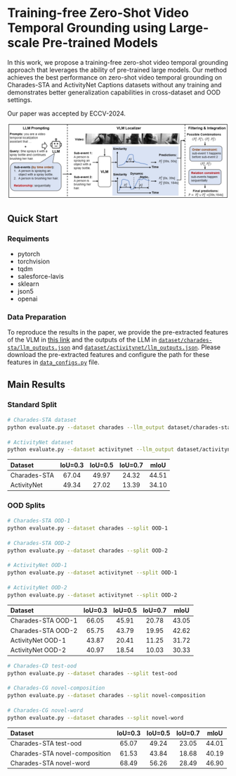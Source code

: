 # Training-free Zero-Shot Video Temporal Grounding using Large-scale Pre-trained Models

In this work, we propose a training-free zero-shot video temporal grounding approach that leverages the ability of pre-trained large models. Our method achieves the best performance on zero-shot video temporal grounding on Charades-STA and ActivityNet Captions datasets without any training and demonstrates better generalization capabilities in cross-dataset and OOD settings.

Our paper was accepted by ECCV-2024.

![pipeline](imgs/pipeline.png)

## Quick Start

### Requiments
- pytorch
- torchvision
- tqdm
- salesforce-lavis
- sklearn
- json5
- openai

### Data Preparation

To reproduce the results in the paper, we provide the pre-extracted features of the VLM in [this link](https://pan.pku.edu.cn) and the outputs of the LLM in [`dataset/charades-sta/llm_outputs.json`](dataset/charades-sta/llm_outputs.json) and [`dataset/activitynet/llm_outputs.json`](dataset/activitynet/llm_outputs.json). Please download the pre-extracted features and configure the path for these features in [`data_configs.py`](data_configs.py) file.

## Main Results

### Standard Split

```bash
# Charades-STA dataset
python evaluate.py --dataset charades --llm_output dataset/charades-sta/llm_outputs.json

# ActivityNet dataset
python evaluate.py --dataset activitynet --llm_output dataset/activitynet/llm_outputs.json
```

| Dataset        | IoU=0.3 | IoU=0.5 | IoU=0.7 |  mIoU   |
| :-----         | :-----: | :-----: | :-----: | :-----: |
|  Charades-STA  |  67.04  |  49.97  |  24.32  |  44.51  |
|  ActivityNet   |  49.34  |  27.02  |  13.39  |  34.10  |


### OOD Splits

```bash
# Charades-STA OOD-1
python evaluate.py --dataset charades --split OOD-1

# Charades-STA OOD-2
python evaluate.py --dataset charades --split OOD-2

# ActivityNet OOD-1
python evaluate.py --dataset activitynet --split OOD-1

# ActivityNet OOD-2
python evaluate.py --dataset activitynet --split OOD-2
```

| Dataset              | IoU=0.3 | IoU=0.5 | IoU=0.7 |  mIoU   |
| :-----               | :-----: | :-----: | :-----: | :-----: |
|  Charades-STA OOD-1  |  66.05  |  45.91  |  20.78  |  43.05  |
|  Charades-STA OOD-2  |  65.75  |  43.79  |  19.95  |  42.62  |
|  ActivityNet OOD-1   |  43.87  |  20.41  |  11.25  |  31.72  |
|  ActivityNet OOD-2   |  40.97  |  18.54  |  10.03  |  30.33  |


```bash
# Charades-CD test-ood
python evaluate.py --dataset charades --split test-ood

# Charades-CG novel-composition
python evaluate.py --dataset charades --split novel-composition

# Charades-CG novel-word
python evaluate.py --dataset charades --split novel-word
```

| Dataset                           | IoU=0.3 | IoU=0.5 | IoU=0.7 |  mIoU   |
| :-----                            | :-----: | :-----: | :-----: | :-----: |
|  Charades-STA test-ood            |  65.07  |  49.24  |  23.05  |  44.01  |
|  Charades-STA novel-composition   |  61.53  |  43.84  |  18.68  |  40.19  |
|  Charades-STA novel-word          |  68.49  |  56.26  |  28.49  |  46.90  |
